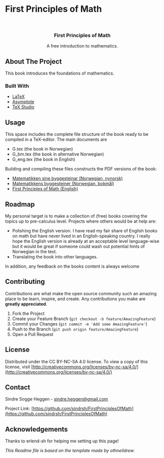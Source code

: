 # First Principles of Math

<!-- PROJECT LOGO -->
<br />
<p align="center">
  <h3 align="center">First Principles of Math</h3>
  <p align="center">
    A free introduction to mathematics.
    <br />
  </p>
</p>


<!-- ABOUT THE PROJECT -->
## About The Project

This book introduces the foundations of mathematics. 

### Built With

* [LaTeX](https://www.latex-project.org/)
* [Asymptote](https://asymptote.sourceforge.io/)
* [TeX Studio](https://www.texstudio.org/)


<!-- USAGE EXAMPLES -->
## Usage

This space includes the complete file structure of the book ready to be compiled in a TeX-editor. The main documents are

- G.tex (the book in Norwegian)
- G_bm.tex (the book in alternative Norwegian)
- G_eng.tex (the book in English)

Building and compiling these files constructs the PDF versions of the book:
- [Matematikken sine byggesteinar (Norwegian, nynorsk)](https://github.com/sindrsh/FirstPrinciplesOfMath/blob/master/MB.pdf)
- [Matematikkens byggesteiner (Norwegian, bokmål)](https://github.com/sindrsh/FirstPrinciplesOfMath/blob/master/MB_bm.pdf)
- [First Principles of Math (English)](https://github.com/sindrsh/FirstPrinciplesOfMath/blob/master/FP_eng.pdf)  

<!-- ROADMAP -->
## Roadmap
My personal target is to make a collection of (free) books covering the topics up to pre-calculus level. Projects where others would be at help are:
- Polishing the English version. I have read my fair share of English books on math but have never lived in an English-speaking country. I really hope the English version is already at an acceptable level language-wise but it would be great if someone could wash out potential hints of Norwegian in the text.
- Translating the book into other languages.

In addition, any feedback on the books content is always welcome

<!-- CONTRIBUTING -->
## Contributing

Contributions are what make the open source community such an amazing place to be learn, inspire, and create. Any contributions you make are **greatly appreciated**.

1. Fork the Project
2. Create your Feature Branch (`git checkout -b feature/AmazingFeature`)
3. Commit your Changes (`git commit -m 'Add some AmazingFeature'`)
4. Push to the Branch (`git push origin feature/AmazingFeature`)
5. Open a Pull Request


<!-- LICENSE -->
## License

Distributed under the CC BY-NC-SA 4.0 license. To view a copy of this license, visit [http://creativecommons.org/licenses/by-nc-sa/4.0/](http://creativecommons.org/licenses/by-nc-sa/4.0/)




<!-- CONTACT -->
## Contact

Sindre Sogge Heggen - sindre.heggen@gmail.com

Project Link: [https://github.com/sindrsh/FirstPrinciplesOfMath](https://github.com/sindrsh/FirstPrinciplesOfMath)



<!-- ACKNOWLEDGEMENTS -->
## Acknowledgements
Thanks to erlend-sh for helping me setting up this page!

_This Readme file is based on the template made by othneildrew_.


